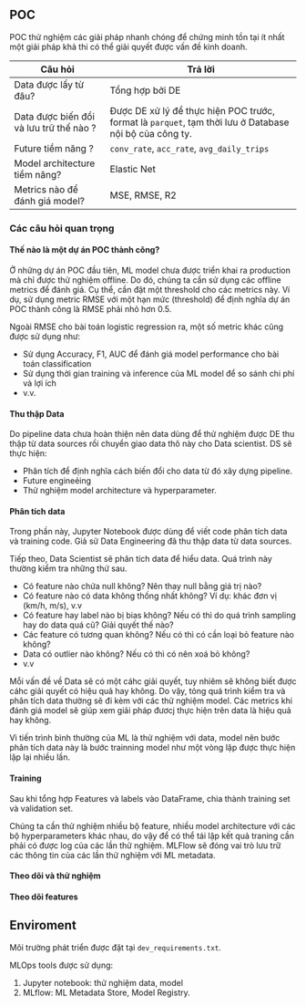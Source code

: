 ## POC

POC thử nghiệm các giải pháp nhanh chóng để chứng minh tồn tại ít nhất một giải pháp khả thi có thể giải quyết được vấn đề kinh doanh.


|Câu hỏi|Trả lời|
|-------|-------|
|Data được lấy từ đâu?|Tổng hợp bởi DE|
|Data được biến đổi và lưu trữ thế nào ?|Được DE xử lý để thực hiện POC trước, format là `parquet`, tạm thời lưu ở Database nội bộ của công ty.|
|Future tiềm năng ?|`conv_rate`, `acc_rate`, `avg_daily_trips`|
|Model architecture tiềm năng?|Elastic Net|
|Metrics nào để đánh giá model?|MSE, RMSE, R2|

### Các câu hỏi quan trọng

#### Thế nào là một dự án POC thành công?

Ở những dự án POC đầu tiên, ML model chưa được triển khai ra production mà chỉ được thử nghiệm offline. Do đó, chúng ta cần sử dụng các offline metrics để đánh giá. Cụ thể, cần đặt một threshold cho các metrics này. Ví dụ, sử dụng metric RMSE với một hạn mức (threshold) để định nghĩa dự án POC thành công là RMSE phải nhỏ hơn 0.5.

Ngoài RMSE cho bài toán logistic regression ra, một số metric khác cũng được sử dụng như:

- Sử dụng Accuracy, F1, AUC để đánh giá model performance cho bài toán classification
- Sử dụng thời gian training và inference của ML model để so sánh chi phí và lợi ích
- v.v.

#### Thu thập Data

Do pipeline data chưa hoàn thiện nên data dùng để thử nghiệm được DE thu thập từ data sources rồi chuyển giao data thô này cho Data scientist. DS sẽ thực hiện:
- Phân tích để định nghĩa cách biến đổi cho data từ đó xây dựng pipeline.
- Future engineẻing
- Thử nghiệm model architecture và hyperparameter.

#### Phân tích data

Trong phần này, Jupyter Notebook được dùng để viết code phân tích data và training code. Giả sử Data Engineering đã thu thập data từ data sources.

Tiếp theo, Data Scientist sẽ phân tích data để hiểu data. Quá trình này thường kiểm tra những thứ sau.

- Có feature nào chứa null không? Nên thay null bằng giá trị nào?
- Có feature nào có data không thống nhất không? Ví dụ: khác đơn vị (km/h, m/s), v.v
- Có feature hay label nào bị bias không? Nếu có thì do quá trình sampling hay do data quá cũ? Giải quyết thế nào?
- Các feature có tương quan không? Nếu có thì có cần loại bỏ feature nào không?
- Data có outlier nào không? Nếu có thì có nên xoá bỏ không?
- v.v

Mỗi vấn đề về Data sẽ có một cáhc giải quyết, tuy nhiêm sẽ không biết được cáhc giải quyết có hiệu quả hay không. Do vậy, tỏng quá trình kiểm tra và phân tích data thường sẽ đi kèm với các thử nghiệm model. Các metrics khi đánh giá model sẽ giúp xem giải pháp đươcj thực hiện trên data là hiệu quả hay không.

Vì tiến trình bình thường của ML là thử nghiệm với data, model nên bước phân tích data này là bước trainning model như một vòng lặp được thực hiện lặp lại nhiều lần.

#### Training

Sau khi tổng hợp Features và labels vào DataFrame, chia thành training set và validation set.

Chúng ta cần thử nghiệm nhiều bộ feature, nhiều model architecture với các bộ hyperparameters khác nhau, do vậy để có thể tái lập kết quả traning cần phải có được log của các lần thử nghiệm. MLFlow sẽ đóng vai trò lưu trữ các thông tin của các lần thử nghiệm với ML metadata.


#### Theo dõi và thử nghiệm



#### Theo dõi features



## Enviroment

Môi trường phát triển được đặt tại `dev_requirements.txt`.

MLOps tools được sử dụng:

1. Jupyter notebook: thử nghiệm data, model
2. MLflow: ML Metadata Store, Model Registry.

